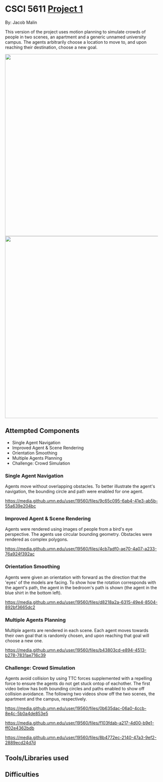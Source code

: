 # CSCI 5611 [Project 1](https://github.umn.edu/malin146/Project1)

By: Jacob Malin

This version of the project uses motion planning to simulate crowds of people in two scenes, an apartment and a generic unnamed university campus. The agents arbitrarily choose a location to move to, and upon reaching their destination, choose a new goal.

<img src="https://media.github.umn.edu/user/19560/files/dc4c0d92-11db-472c-808c-3d5df22660f0" width="600"/>

<img src="https://media.github.umn.edu/user/19560/files/84a06dd2-62bb-4650-896e-d89f234d6bc9" width="600"/>

## Attempted Components

- Single Agent Navigation
- Improved Agent & Scene Rendering
- Orientation Smoothing
- Multiple Agents Planning
- Challenge: Crowd Simulation

### Single Agent Navigation

Agents move without overlapping obstacles. To better illustrate the agent's navigation, the bounding circle and path were enabled for one agent.

https://media.github.umn.edu/user/19560/files/9c65c095-6ab4-41e3-ab5b-55a639e204bc

### Improved Agent & Scene Rendering

Agents were rendered using images of people from a bird's eye perspective. The agents use circular bounding geometry. Obstacles were rendered as complex polygons.

https://media.github.umn.edu/user/19560/files/4cb7adf0-ae70-4a07-a233-76a924f392ac

### Orientation Smoothing

Agents were given an orientation with forward as the direction that the 'eyes' of the models are facing. To show how the rotation corresponds with the agent's path, the agent in the bedroom's path is shown (the agent in the blue shirt in the bottom left).

https://media.github.umn.edu/user/19560/files/d8218a2a-6315-49e4-8504-892bf3665dc2

### Multiple Agents Planning

Multiple agents are rendered in each scene. Each agent moves towards their own goal that is randomly chosen, and upon reaching that goal will choose a new one.

https://media.github.umn.edu/user/19560/files/b43803cd-e894-4513-b278-7831ae716c39

### Challenge: Crowd Simulation

Agents avoid collision by using TTC forces supplemented with a repelling force to ensure the agents do not get stuck ontop of eachother. The first video below has both bounding circles and paths enabled to show off collision avoidance. The following two videos show off the two scenes, the apartment and the campus, respectively.

https://media.github.umn.edu/user/19560/files/0b635dac-06a0-4ccb-8e4c-5b0a4de853e5

https://media.github.umn.edu/user/19560/files/f103fdab-a217-4d00-b9e1-ff02e4362bdb

https://media.github.umn.edu/user/19560/files/8b4772ec-2140-47a3-9ef2-2889ecd24d7d

## Tools/Libraries used

## Difficulties
